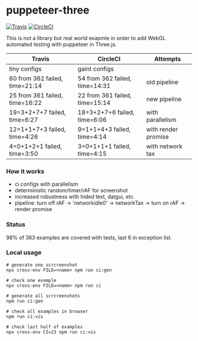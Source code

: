 # puppeteer-three
[![Travis](https://travis-ci.org/munrocket/puppeteer-three.svg?branch=master)](https://travis-ci.org/munrocket/puppeteer-three)
[![CircleCI](https://circleci.com/gh/munrocket/puppeteer-three.svg?style=svg)](https://circleci.com/gh/munrocket/puppeteer-three)

This is not a library but real world exapmle in order to add WebGL automated testing with puppeteer in Three.js.

|           Travis                        |            CircleCI                     |         Attempts           |
|-----------------------------------------|-----------------------------------------|----------------------------|
| tiny configs                            | gaint configs                           |                            |
| 60 from 362 failed, time=21:14          | 54 from 362 failed, time=14:31          | old pipeline               |
| 25 from 361 failed, time=16:22          | 22 from 361 failed, time=15:14          | new pipeline               |
| 19=3+2+7+7 failed, time=6:27            | 18=3+2+7+6 failed, time=6:06            | with parallelism           |
| 12=1+1+7+3 failed, time=4:26            | 9=1+1+4+3 failed, time=4:14             | with render promise        |
| 4=0+1+2+1 failed, time=3:50             | 3=0+1+1+1 failed, time=4:15             | with network tax           |

### How it works
- ci configs with parallelism
- deterministic random/timer/rAF for screenshot
- increased robustness with hided text, datgui, etc.
- pipeline: turn off rAF -> 'networkidle0' -> networkTax -> turn on rAF -> render promise

### Status
98% of 363 examples are covered with tests, last 6 in exception list.

### Local usage
```shell
# generate one scrcreenshot
npx cross-env FILE=<name> npm run ci:gen

# check one example
npx cross-env FILE=<name> npm run ci

# generate all scrcreenshots
npm run ci:gen

# check all examples in browser
npm run ci:vis

# check last half of examples
npx cross-env CI=23 npm run ci:vis
```